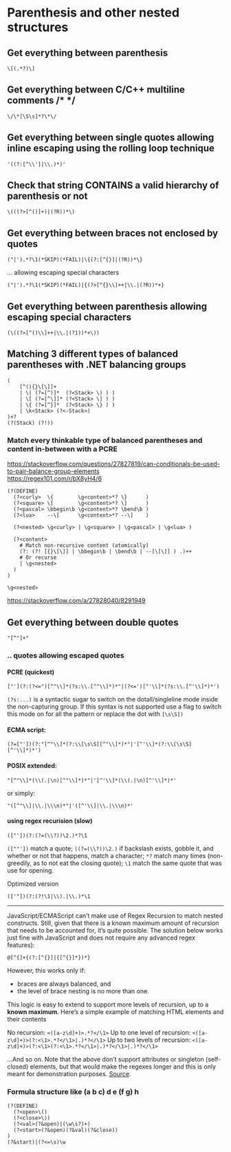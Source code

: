 # Parenthesis and other nested structures

## Get everything between parenthesis

    \[(.*?)\]

## Get everything between C/C++ multiline comments /\* \*/

    \/\*[\S\s]*?\*\/

## Get everything between single quotes allowing inline escaping using the rolling loop technique

    '((?:[^\\']|\\.)*)'

## Check that string CONTAINS a valid hierarchy of parenthesis or not

    \(((?>[^()]+)|(?R))*\)

## Get everything between braces not enclosed by quotes

    ("|').*?\1(*SKIP)(*FAIL)|\{(?:[^{}]|(?R))*\}

… allowing escaping special characters

    ("|').*?\1(*SKIP)(*FAIL)|{(?>[^{}\\]++|\\.|(?R))*+}

## Get everything between parenthesis allowing escaping special characters

    (\((?>[^()\\]++|\\.|(?1))*+\))

## Matching 3 different types of balanced parentheses with .NET balancing groups

    (
        [^(){}\[\]]+
        | \( (?=[^)]*  (?<Stack> \) ) )
        | \[ (?=[^\]]* (?<Stack> \] ) )
        | \{ (?=[^}]*  (?<Stack> \} ) )
        | \k<Stack> (?<-Stack>)
    )+?
    (?(Stack) (?!))

### Match every thinkable type of balanced parentheses and content in-between with a PCRE

https://stackoverflow.com/questions/27827819/can-conditionals-be-used-to-pair-balance-group-elements  
https://regex101.com/r/bX8yH4/6

    (?(DEFINE)
      (?<curly>  \{        \g<content>*? \}      )
      (?<square> \[        \g<content>*? \]      )
      (?<pascal> \bbegin\b \g<content>*? \bend\b )
      (?<lua>    --\[      \g<content>*? --\]    )

      (?<nested> \g<curly> | \g<square> | \g<pascal> | \g<lua> )

      (?<content>
        # Match non-recursive content (atomically)
        (?: (?! [{}\[\]] | \bbegin\b | \bend\b | --[\[\]] ) .)++
        # Or recurse
        | \g<nested>
      )
    )

    \g<nested>

https://stackoverflow.com/a/27828040/8291949

## Get everything between double quotes

    "[^"]+"

### .. quotes allowing escaped quotes

#### PCRE (quickest)

    ["'](?:(?<=")[^"\\]*(?s:\\.[^"\\]*)*"|(?<=')[^'\\]*(?s:\\.[^'\\]*)*')

`(?s:...)` is a syntactic sugar to switch on the dotall/singleline mode inside the non-capturing group. If this syntax is not supported use a flag to switch this mode on for all the pattern or replace the dot with `[\s\S])`

#### ECMA script:

    (?=["'])(?:"[^"\\]*(?:\\[\s\S][^"\\]*)*"|'[^'\\]*(?:\\[\s\S][^'\\]*)*')

#### POSIX extended:

    "[^"\\]*(\\(.|\n)[^"\\]*)*"|'[^'\\]*(\\(.|\n)[^'\\]*)*'

or simply:

    "([^"\\]|\\.|\\\n)*"|'([^'\\]|\\.|\\\n)*'

#### using regex recurision (slow)

    (["'])(?:(?=(\\?))\2.)*?\1

`([""'])` match a quote; `((?=(\\?))\2.)` if backslash exists, gobble it, and whether or not that happens, match a character; `*?` match many times (non-greedily, as to not eat the closing quote); `\1` match the same quote that was use for opening.

Optimized version

    (['"])(?:(?!\1|\\).|\\.)*\1

---

JavaScript/ECMAScript can’t make use of Regex Recursion to match nested constructs. Still, given that there is a known maximum amount of recursion that needs to be accounted for, it’s quite possible. The solution below works just fine with JavaScript and does not require any advanced regex features):

    @[^{]+{(?:[^{}]|{[^{}]*})*}

However, this works only if:

- braces are always balanced, and
- the level of brace nesting is no more than one.

This logic is easy to extend to support more levels of recursion, up to a **known maximum**. Here’s a simple example of matching HTML elements and their contents

No recursion: `<([a-z\d]+)>.*?</\1>` Up to one level of recursion: `<([a-z\d]+)>(?:<\1>.*?</\1>|.)*?</\1>` Up to two levels of recursion: `<([a-z\d]+)>(?:<\1>(?:<\1>.*?</\1>|.)*?</\1>|.)*?</\1>`

…And so on. Note that the above don’t support attributes or singleton (self-closed) elements, but that would make the regexes longer and this is only meant for demonstration purposes. [Source](http://blog.stevenlevithan.com/archives/regex-recursion).

### Formula structure like (a b c) d e (f g) h

    (?(DEFINE)
      (?<open>\()
      (?<close>\))
      (?<val>(?&open)|(\w\s?)+)
      (?<start>(?&open)(?&val)(?&close))
    )
    (?&start)|(?<=\s)\w
